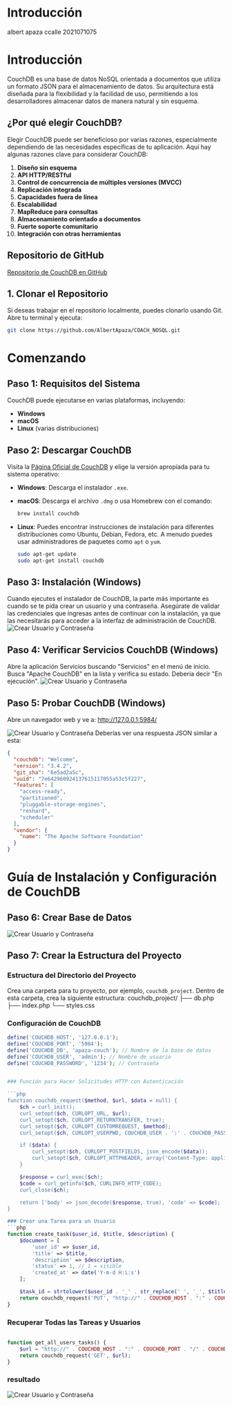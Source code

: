 # Introducción
albert apaza ccalle 2021071075
# Introducción

CouchDB es una base de datos NoSQL orientada a documentos que utiliza un formato JSON para el almacenamiento de datos. Su arquitectura está diseñada para la flexibilidad y la facilidad de uso, permitiendo a los desarrolladores almacenar datos de manera natural y sin esquema.

## ¿Por qué elegir CouchDB?

Elegir CouchDB puede ser beneficioso por varias razones, especialmente dependiendo de las necesidades específicas de tu aplicación. Aquí hay algunas razones clave para considerar CouchDB:

1. **Diseño sin esquema**
2. **API HTTP/RESTful**
3. **Control de concurrencia de múltiples versiones (MVCC)**
4. **Replicación integrada**
5. **Capacidades fuera de línea**
6. **Escalabilidad**
7. **MapReduce para consultas**
8. **Almacenamiento orientado a documentos**
9. **Fuerte soporte comunitario**
10. **Integración con otras herramientas**

## Repositorio de GitHub

[Repositorio de CouchDB en GitHub](https://github.com/AlbertApaza/COACH_NOSQL)

## 1. Clonar el Repositorio

Si deseas trabajar en el repositorio localmente, puedes clonarlo usando Git. Abre tu terminal y ejecuta:

```bash
git clone https://github.com/AlbertApaza/COACH_NOSQL.git
```
# Comenzando

## Paso 1: Requisitos del Sistema

CouchDB puede ejecutarse en varias plataformas, incluyendo:

- **Windows**
- **macOS**
- **Linux** (varias distribuciones)

## Paso 2: Descargar CouchDB

Visita la [Página Oficial de CouchDB](https://couchdb.apache.org/#download) y elige la versión apropiada para tu sistema operativo:

- **Windows**: Descarga el instalador `.exe`.
  
- **macOS**: Descarga el archivo `.dmg` o usa Homebrew con el comando:

    ```bash
    brew install couchdb
    ```

- **Linux**: Puedes encontrar instrucciones de instalación para diferentes distribuciones como Ubuntu, Debian, Fedora, etc. A menudo puedes usar administradores de paquetes como `apt` o `yum`.

    ```bash
    sudo apt-get update 
    sudo apt-get install couchdb
    ```

## Paso 3: Instalación (Windows)

Cuando ejecutes el instalador de CouchDB, la parte más importante es cuando se te pida crear un usuario y una contraseña. Asegúrate de validar las credenciales que ingresas antes de continuar con la instalación, ya que las necesitarás para acceder a la interfaz de administración de CouchDB.
![Crear Usuario y Contraseña](assets/1.png)

## Paso 4: Verificar Servicios CouchDB (Windows)

Abre la aplicación Servicios buscando "Servicios" en el menú de inicio. Busca "Apache CouchDB" en la lista y verifica su estado. Debería decir "En ejecución".
![Crear Usuario y Contraseña](assets/2.png)

## Paso 5: Probar CouchDB (Windows)

Abre un navegador web y ve a: http://127.0.0.1:5984/

![Crear Usuario y Contraseña](assets/3.png)
Deberías ver una respuesta JSON similar a esta:

```json
{
  "couchdb": "Welcome",
  "version": "3.4.2",
  "git_sha": "6e5ad2a5c",
  "uuid": "7e642960924137615117055a53c5f227",
  "features": [
    "access-ready",
    "partitioned",
    "pluggable-storage-engines",
    "reshard",
    "scheduler"
  ],
  "vendor": {
    "name": "The Apache Software Foundation"
  }
}
```
# Guía de Instalación y Configuración de CouchDB

## Paso 6: Crear Base de Datos

![Crear Usuario y Contraseña](assets/4.png)
## Paso 7: Crear la Estructura del Proyecto

### Estructura del Directorio del Proyecto
Crea una carpeta para tu proyecto, por ejemplo, `couchdb_project`. Dentro de esta carpeta, crea la siguiente estructura:
couchdb_project/ ├── db.php ├── index.php └── styles.css

### Configuración de CouchDB

```php
define('COUCHDB_HOST', '127.0.0.1');
define('COUCHDB_PORT', '5984');
define('COUCHDB_DB', 'apaza-couch'); // Nombre de la base de datos
define('COUCHDB_USER', 'admin'); // Nombre de usuario
define('COUCHDB_PASSWORD', '1234'); // Contraseña


### Función para Hacer Solicitudes HTTP con Autenticación

```php
function couchdb_request($method, $url, $data = null) {
    $ch = curl_init();
    curl_setopt($ch, CURLOPT_URL, $url);
    curl_setopt($ch, CURLOPT_RETURNTRANSFER, true);
    curl_setopt($ch, CURLOPT_CUSTOMREQUEST, $method);
    curl_setopt($ch, CURLOPT_USERPWD, COUCHDB_USER . ':' . COUCHDB_PASSWORD);

    if ($data) {
        curl_setopt($ch, CURLOPT_POSTFIELDS, json_encode($data));
        curl_setopt($ch, CURLOPT_HTTPHEADER, array('Content-Type: application/json'));
    }

    $response = curl_exec($ch);
    $code = curl_getinfo($ch, CURLINFO_HTTP_CODE);
    curl_close($ch);

    return ['body' => json_decode($response, true), 'code' => $code];
}

### Crear una Tarea para un Usuario
```php
function create_task($user_id, $title, $description) {
    $document = [
        'user_id' => $user_id,
        'title' => $title,
        'description' => $description,
        'status' => 1, // 1 = visible
        'created_at' => date('Y-m-d H:i:s')
    ];

    $task_id = strtolower($user_id . '_' . str_replace(' ', '_', $title));
    return couchdb_request('PUT', "http://" . COUCHDB_HOST . ":" . COUCHDB_PORT . "/" . COUCHDB_DB . "/" . $task_id, $document);
}
```
### Recuperar Todas las Tareas y Usuarios
```php

function get_all_users_tasks() {
    $url = "http://" . COUCHDB_HOST . ":" . COUCHDB_PORT . "/" . COUCHDB_DB . "/_all_docs?include_docs=true";
    return couchdb_request('GET', $url);
}
```
### resultado
![Crear Usuario y Contraseña](assets/5.png)
